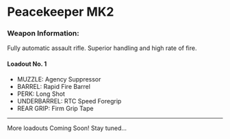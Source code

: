 # Peacekeeper MK2

### Weapon Information:
Fully automatic assault rifle. Superior handling and high rate of fire.

#### Loadout No. 1 

- MUZZLE: Agency Suppressor
- BARREL: Rapid Fire Barrel
- PERK: Long Shot
- UNDERBARREL: RTC Speed Foregrip
- REAR GRIP: Firm Grip Tape

---

More loadouts Coming Soon! Stay tuned...
